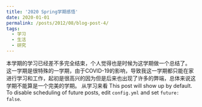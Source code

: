```yaml
---
title: '2020 Spring学期感悟'
date: 2020-01-01
permalink: /posts/2012/08/blog-post-4/
tags:
  - 学习
  - 生活
  - 研究
---
```

  本学期的学习已经差不多完全结束，个人觉得也是时候为这学期做一个总结了。
  这一学期是很特殊的一学期，由于COVID-19的影响，导致我这一学期都只能在家进行学习和工作，起初是很高兴的因为但是后来也出现了许多的弊端，总体来说这学期不能算是一个完美的学期。
  从学习来看
This post will show up by default. To disable scheduling of future posts, edit `config.yml` and set `future: false`. 
